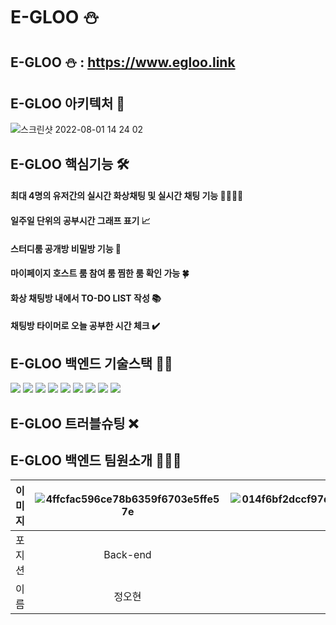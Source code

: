 # E-GLOO ⛄️

## E-GLOO ⛄️ : https://www.egloo.link

## E-GLOO 아키텍처 🌈
![스크린샷 2022-08-01 14 24 02](https://user-images.githubusercontent.com/96240712/182083770-a15da7a1-6479-4107-adf0-c48557eacc0f.png)

## E-GLOO 핵심기능 🛠

#### 최대 4명의 유저간의 실시간 화상채팅 및 실시간 채팅 기능 👨‍👨‍👦‍👦

#### 일주일 단위의 공부시간 그래프 표기 📈

#### 스터디룸 공개방 비밀방 기능 🚪

#### 마이페이지 호스트 룸 참여 룸 찜한 룸 확인 가능 🍀

#### 화상 채팅방 내에서 TO-DO LIST 작성 📚

#### 채팅방 타이머로 오늘 공부한 시간 체크 ✔️


## E-GLOO 백엔드 기술스택 🧑‍💻

<img src="https://img.shields.io/badge/nodeJS-#339933?style=for-the-badge&logo=nodeJS&logoColor=white">

<img src="https://img.shields.io/badge/docker-#2496ED?style=for-the-badge&logo=docker&logoColor=white">

<img src="https://img.shields.io/badge/nginx-#009639?style=for-the-badge&logo=nginx&logoColor=white">

<img src="https://img.shields.io/badge/github-#181717?style=for-the-badge&logo=github&logoColor=white">

<img src="https://img.shields.io/badge/git-#F05032?style=for-the-badge&logo=git&logoColor=white">

<img src="https://img.shields.io/badge/JSONWebTokens-#2496ED?style=for-the-badge&logo=JSONWebTokens&logoColor=white">

<img src="https://img.shields.io/badge/mongodb-#47A248?style=for-the-badge&logo=mongodb&logoColor=white">

<img src="https://img.shields.io/badge/githubaction-#2088FF?style=for-the-badge&logo=githubaction&logoColor=white">

<img src="https://img.shields.io/badge/Socket.io-#010101?style=for-the-badge&logo=Socket.io&logoColor=white">


## E-GLOO 트러블슈팅 ❌

## E-GLOO 백엔드 팀원소개 👨‍👨‍👦

|이미지|![4ffcfac596ce78b6359f6703e5ffe57e](https://user-images.githubusercontent.com/107375500/182104419-9c0bc974-77b0-48d8-beeb-98574f881577.jpg)|![014f6bf2dccf97d1cfc97dff79b028e182f3bd8c9735553d03f6f982e10ebe70](https://user-images.githubusercontent.com/107375500/182104497-2989dd73-d46a-4e31-ab60-1e1ed72f9244.png)|![a2a82850f6db5ee6033c48f55d5e15a7113e2bd2b7407c8202a97d2241a96625](https://user-images.githubusercontent.com/107375500/182104592-a256a2fc-c249-4b90-bee3-ad5c8ad21920.png)|
|:---:|:---:|:---:|:---:|
|포지션|Back-end|Back-end|Back-end|
|이름|정오현|채예찬|이호욱|

